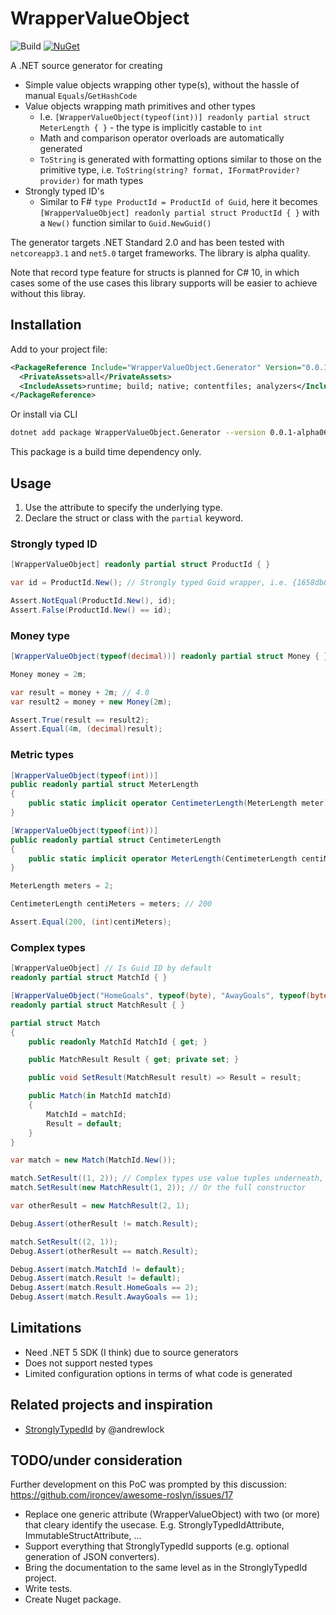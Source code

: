 # WrapperValueObject

![Build](https://github.com/martinothamar/WrapperValueObject/workflows/Build/badge.svg)
[![NuGet](https://img.shields.io/nuget/v/WrapperValueObject.Generator.svg)](https://www.nuget.org/packages/WrapperValueObject.Generator/)

A .NET source generator for creating
* Simple value objects wrapping other type(s), without the hassle of manual `Equals`/`GetHashCode`
* Value objects wrapping math primitives and other types
  * I.e. `[WrapperValueObject(typeof(int))] readonly partial struct MeterLength { }` - the type is implicitly castable to `int`
  * Math and comparison operator overloads are automatically generated
  * `ToString` is generated with formatting options similar to those on the primitive type, i.e. `ToString(string? format, IFormatProvider? provider)` for math types
* Strongly typed ID's
  * Similar to F# `type ProductId = ProductId of Guid`, here it becomes `[WrapperValueObject] readonly partial struct ProductId { }` with a `New()` function similar to `Guid.NewGuid()`

The generator targets .NET Standard 2.0 and has been tested with `netcoreapp3.1` and `net5.0` target frameworks.
The library is alpha quality.

Note that record type feature for structs is planned for C# 10, in which cases some of the
use cases this library supports will be easier to achieve without this libray.

## Installation

Add to your project file:

```xml
<PackageReference Include="WrapperValueObject.Generator" Version="0.0.1-alpha06">
  <PrivateAssets>all</PrivateAssets>
  <IncludeAssets>runtime; build; native; contentfiles; analyzers</IncludeAssets>
</PackageReference>
```

Or install via CLI

```sh
dotnet add package WrapperValueObject.Generator --version 0.0.1-alpha06
```

This package is a build time dependency only.

## Usage

1. Use the attribute to specify the underlying type.
2. Declare the struct or class with the `partial` keyword.

### Strongly typed ID


```csharp
[WrapperValueObject] readonly partial struct ProductId { }

var id = ProductId.New(); // Strongly typed Guid wrapper, i.e. {1658db8c-89a4-46ea-b97e-8cf966cfb3f1}

Assert.NotEqual(ProductId.New(), id);
Assert.False(ProductId.New() == id);
```

### Money type

```csharp
[WrapperValueObject(typeof(decimal))] readonly partial struct Money { }

Money money = 2m;

var result = money + 2m; // 4.0
var result2 = money + new Money(2m);

Assert.True(result == result2);
Assert.Equal(4m, (decimal)result);
```


### Metric types
```csharp
[WrapperValueObject(typeof(int))]
public readonly partial struct MeterLength 
{
    public static implicit operator CentimeterLength(MeterLength meter) => meter.Value * 100; // .Value is the inner type, in this case int
}

[WrapperValueObject(typeof(int))]
public readonly partial struct CentimeterLength
{
    public static implicit operator MeterLength(CentimeterLength centiMeter) => centiMeter.Value / 100;
}

MeterLength meters = 2;

CentimeterLength centiMeters = meters; // 200

Assert.Equal(200, (int)centiMeters);
```

### Complex types

```csharp
[WrapperValueObject] // Is Guid ID by default
readonly partial struct MatchId { }

[WrapperValueObject("HomeGoals", typeof(byte), "AwayGoals", typeof(byte))]
readonly partial struct MatchResult { }

partial struct Match
{
    public readonly MatchId MatchId { get; }

    public MatchResult Result { get; private set; }

    public void SetResult(MatchResult result) => Result = result;

    public Match(in MatchId matchId)
    {
        MatchId = matchId;
        Result = default;
    }
}

var match = new Match(MatchId.New());

match.SetResult((1, 2)); // Complex types use value tuples underneath, so can be implicitly converted
match.SetResult(new MatchResult(1, 2)); // Or the full constructor

var otherResult = new MatchResult(2, 1);

Debug.Assert(otherResult != match.Result);

match.SetResult((2, 1));
Debug.Assert(otherResult == match.Result);

Debug.Assert(match.MatchId != default);
Debug.Assert(match.Result != default);
Debug.Assert(match.Result.HomeGoals == 2);
Debug.Assert(match.Result.AwayGoals == 1);
```

## Limitations

* Need .NET 5 SDK (I think) due to source generators
* Does not support nested types
* Limited configuration options in terms of what code is generated

## Related projects and inspiration

* [StronglyTypedId](https://github.com/andrewlock/StronglyTypedId) by @andrewlock

## TODO/under consideration

Further development on this PoC was prompted by this discussion: https://github.com/ironcev/awesome-roslyn/issues/17

* Replace one generic attribute (WrapperValueObject) with two (or more) that cleary identify the usecase. E.g. StronglyTypedIdAttribute, ImmutableStructAttribute, ...
* Support everything that StronglyTypedId supports (e.g. optional generation of JSON converters).
* Bring the documentation to the same level as in the StronglyTypedId project.
* Write tests.
* Create Nuget package.
